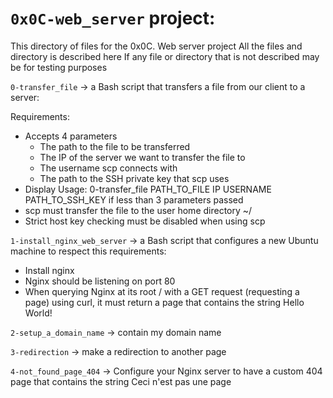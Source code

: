 # `0x0C-web_server` project:

This directory of files for the 0x0C. Web server project
All the files and directory is described here
If any file or directory that is not described may be for testing purposes


`0-transfer_file` -> a Bash script that transfers a file from our client to a server:

Requirements:

- Accepts 4 parameters
	- The path to the file to be transferred
	- The IP of the server we want to transfer the file to
	- The username scp connects with
	- The path to the SSH private key that scp uses
- Display Usage: 0-transfer_file PATH_TO_FILE IP USERNAME PATH_TO_SSH_KEY if less than 3 parameters passed
- scp must transfer the file to the user home directory ~/
- Strict host key checking must be disabled when using scp


`1-install_nginx_web_server` -> a Bash script that configures a new Ubuntu machine to respect this requirements:
- Install nginx
- Nginx should be listening on port 80
- When querying Nginx at its root / with a GET request (requesting a page) using curl, it must return a page that contains the string Hello World!


`2-setup_a_domain_name` -> contain my domain name


`3-redirection` -> make a redirection to another page


`4-not_found_page_404` -> Configure your Nginx server to have a custom 404 page that contains the string Ceci n'est pas une page

